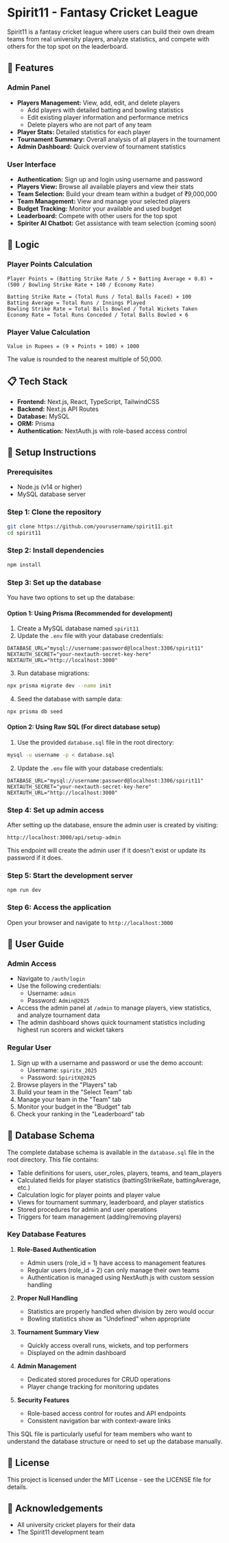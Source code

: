 # Spirit11 - Fantasy Cricket League

Spirit11 is a fantasy cricket league where users can build their own dream teams from real university players, analyze statistics, and compete with others for the top spot on the leaderboard.

## 🚀 Features

### Admin Panel
- **Players Management:** View, add, edit, and delete players
  - Add players with detailed batting and bowling statistics
  - Edit existing player information and performance metrics
  - Delete players who are not part of any team
- **Player Stats:** Detailed statistics for each player
- **Tournament Summary:** Overall analysis of all players in the tournament
- **Admin Dashboard:** Quick overview of tournament statistics

### User Interface
- **Authentication:** Sign up and login using username and password
- **Players View:** Browse all available players and view their stats
- **Team Selection:** Build your dream team within a budget of ₹9,000,000
- **Team Management:** View and manage your selected players
- **Budget Tracking:** Monitor your available and used budget
- **Leaderboard:** Compete with other users for the top spot
- **Spiriter AI Chatbot:** Get assistance with team selection (coming soon)

## 🧮 Logic

### Player Points Calculation
```
Player Points = (Batting Strike Rate / 5 + Batting Average × 0.8) + (500 / Bowling Strike Rate + 140 / Economy Rate)

Batting Strike Rate = (Total Runs / Total Balls Faced) × 100
Batting Average = Total Runs / Innings Played
Bowling Strike Rate = Total Balls Bowled / Total Wickets Taken
Economy Rate = Total Runs Conceded / Total Balls Bowled × 6
```

### Player Value Calculation
```
Value in Rupees = (9 × Points + 100) × 1000
```
The value is rounded to the nearest multiple of 50,000.

## 📋 Tech Stack
- **Frontend:** Next.js, React, TypeScript, TailwindCSS
- **Backend:** Next.js API Routes
- **Database:** MySQL
- **ORM:** Prisma
- **Authentication:** NextAuth.js with role-based access control

## 🔧 Setup Instructions

### Prerequisites
- Node.js (v14 or higher)
- MySQL database server

### Step 1: Clone the repository
```bash
git clone https://github.com/yourusername/spirit11.git
cd spirit11
```

### Step 2: Install dependencies
```bash
npm install
```

### Step 3: Set up the database
You have two options to set up the database:

#### Option 1: Using Prisma (Recommended for development)
1. Create a MySQL database named `spirit11`
2. Update the `.env` file with your database credentials:
```
DATABASE_URL="mysql://username:password@localhost:3306/spirit11"
NEXTAUTH_SECRET="your-nextauth-secret-key-here"
NEXTAUTH_URL="http://localhost:3000"
```
3. Run database migrations:
```bash
npx prisma migrate dev --name init
```
4. Seed the database with sample data:
```bash
npx prisma db seed
```

#### Option 2: Using Raw SQL (For direct database setup)
1. Use the provided `database.sql` file in the root directory:
```bash
mysql -u username -p < database.sql
```
2. Update the `.env` file with your database credentials:
```
DATABASE_URL="mysql://username:password@localhost:3306/spirit11"
NEXTAUTH_SECRET="your-nextauth-secret-key-here"
NEXTAUTH_URL="http://localhost:3000"
```

### Step 4: Set up admin access
After setting up the database, ensure the admin user is created by visiting:
```
http://localhost:3000/api/setup-admin
```
This endpoint will create the admin user if it doesn't exist or update its password if it does.

### Step 5: Start the development server
```bash
npm run dev
```

### Step 6: Access the application
Open your browser and navigate to `http://localhost:3000`

## 📱 User Guide

### Admin Access
- Navigate to `/auth/login`
- Use the following credentials:
  - Username: `admin`
  - Password: `Admin@2025`
- Access the admin panel at `/admin` to manage players, view statistics, and analyze tournament data
- The admin dashboard shows quick tournament statistics including highest run scorers and wicket takers

### Regular User
1. Sign up with a username and password or use the demo account:
   - Username: `spiritx_2025`
   - Password: `SpiritX@2025`
2. Browse players in the "Players" tab
3. Build your team in the "Select Team" tab
4. Manage your team in the "Team" tab
5. Monitor your budget in the "Budget" tab
6. Check your ranking in the "Leaderboard" tab

## 💾 Database Schema

The complete database schema is available in the `database.sql` file in the root directory. This file contains:

- Table definitions for users, user_roles, players, teams, and team_players
- Calculated fields for player statistics (battingStrikeRate, battingAverage, etc.)
- Calculation logic for player points and player value
- Views for tournament summary, leaderboard, and player statistics
- Stored procedures for admin and user operations
- Triggers for team management (adding/removing players)

### Key Database Features

1. **Role-Based Authentication**
   - Admin users (role_id = 1) have access to management features
   - Regular users (role_id = 2) can only manage their own teams
   - Authentication is managed using NextAuth.js with custom session handling

2. **Proper Null Handling**
   - Statistics are properly handled when division by zero would occur
   - Bowling statistics show as "Undefined" when appropriate

3. **Tournament Summary View**
   - Quickly access overall runs, wickets, and top performers
   - Displayed on the admin dashboard

4. **Admin Management**
   - Dedicated stored procedures for CRUD operations
   - Player change tracking for monitoring updates

5. **Security Features**
   - Role-based access control for routes and API endpoints
   - Consistent navigation bar with context-aware links

This SQL file is particularly useful for team members who want to understand the database structure or need to set up the database manually.

## 📝 License
This project is licensed under the MIT License - see the LICENSE file for details.

## 🙏 Acknowledgements
- All university cricket players for their data
- The Spirit11 development team 